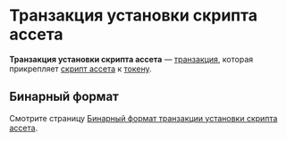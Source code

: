 # Транзакция установки скрипта ассета

**Транзакция установки скрипта ассета** — [транзакция](/blockchain/transaction.md), которая прикрепляет [скрипт ассета](/ride/script/script-types/asset-script.md) к [токену](/blockchain/token.md).

## Бинарный формат

Смотрите страницу [Бинарный формат транзакции установки скрипта ассета](/blockchain/binary-format/transaction-binary-format/set-asset-script-transaction-binary-format.md).
